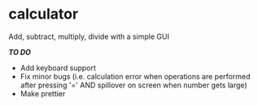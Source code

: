 # calculator
Add, subtract, multiply, divide with a simple GUI

***TO DO***
- Add keyboard support
- Fix minor bugs (i.e. calculation error when operations are performed after pressing '=' AND spillover on screen when number gets large)
- Make prettier
